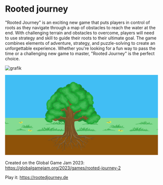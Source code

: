 # Rooted journey

"Rooted Journey" is an exciting new game that puts players in control of roots as they navigate through a map of obstacles to reach the water at the end. With challenging terrain and obstacles to overcome, players will need to use strategy and skill to guide their roots to their ultimate goal. The game combines elements of adventure, strategy, and puzzle-solving to create an unforgettable experience. Whether you're looking for a fun way to pass the time or a challenging new game to master, "Rooted Journey" is the perfect choice.

![grafik](https://user-images.githubusercontent.com/35960947/216772621-eaf0dcfd-6bb1-4436-b8c9-03b09af09b76.png)


![Screenshot](Assets/Graphics/gamescreenshot.png)

Created on the Global Game Jam 2023: https://globalgamejam.org/2023/games/rooted-journey-2

Play it: https://rootedjourney.de
